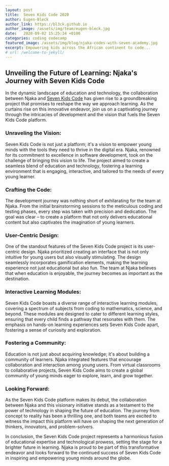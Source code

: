 ```yaml
---
layout: post
title:  Seven Kids Code 2020
author: Eugen-Bleck
author_link: https://bl3ck.github.io
author_image: /assets/img/team/eugen-bleck.jpg
date:   2020-09-02 15:25:34 +0100
categories: coding codecamp
featured_image: /assets/img/blog/njaka-codes-with-seven-academy.jpg
excerpt: Empowering kids across the African continent to code...
# url: /welcome-to-jekyll/
---
```


## Unveiling the Future of Learning: Njaka's Journey with Seven Kids Code

In the dynamic landscape of education and technology, the collaboration between Njaka and [Seven Kids Code](https://sevenkidscode.com) has given rise to a groundbreaking project that promises to reshape the way we approach learning. As the curtains rise on this innovative endeavor, join us on a captivating journey through the intricacies of development and the vision that fuels the Seven Kids Code platform.

### Unraveling the Vision:

Seven Kids Code is not just a platform; it's a vision to empower young minds with the tools they need to thrive in the digital era. Njaka, renowned for its commitment to excellence in software development, took on the challenge of bringing this vision to life. The project aimed to create a seamless blend of education and technology, fostering a learning environment that is engaging, interactive, and tailored to the needs of every young learner.

### Crafting the Code:

The development journey was nothing short of exhilarating for the team at Njaka. From the initial brainstorming sessions to the meticulous coding and testing phases, every step was taken with precision and dedication. The goal was clear – to create a platform that not only delivers educational content but also captivates the imagination of young learners.

### User-Centric Design:

One of the standout features of the Seven Kids Code project is its user-centric design. Njaka prioritized creating an interface that is not only intuitive for young users but also visually stimulating. The design seamlessly incorporates gamification elements, making the learning experience not just educational but also fun. The team at Njaka believes that when education is enjoyable, the journey becomes as important as the destination.

### Interactive Learning Modules:

Seven Kids Code boasts a diverse range of interactive learning modules, covering a spectrum of subjects from coding to mathematics, science, and beyond. These modules are designed to cater to different learning styles, ensuring that every child finds a pathway that resonates with them. The emphasis on hands-on learning experiences sets Seven Kids Code apart, fostering a sense of curiosity and exploration.

### Fostering a Community:

Education is not just about acquiring knowledge; it's about building a community of learners. Njaka integrated features that encourage collaboration and interaction among young users. From virtual classrooms to collaborative projects, Seven Kids Code aims to create a global community of young minds eager to explore, learn, and grow together.

### Looking Forward:

As the Seven Kids Code platform makes its debut, the collaboration between Njaka and this visionary initiative stands as a testament to the power of technology in shaping the future of education. The journey from concept to reality has been a thrilling one, and both teams are excited to witness the impact this platform will have on shaping the next generation of thinkers, innovators, and problem-solvers.

In conclusion, the Seven Kids Code project represents a harmonious fusion of educational expertise and technological prowess, setting the stage for a brighter future in learning. Njaka is proud to be part of this transformative endeavor and looks forward to the continued success of Seven Kids Code in inspiring and empowering young minds around the globe.
